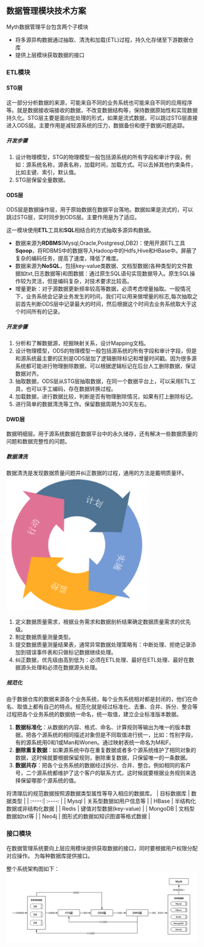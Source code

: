 ## 数据管理模块技术方案
Myth数据管理平台包含两个子模块
- 将多源异构数据通过抽取、清洗和加载(ETL)过程，持久化存储至下游数据仓库
- 提供上层模块获取数据的接口
### ETL模块
#### STG层
这一部分分析数据的来源，可能来自不同的业务系统也可能来自不同的应用程序等。就是数据接收端接收的数据，不改变数据结构等，保持数据原始性和实现数据持久化。STG层主要是面向批处理的形式，如果是流式数据，可以跳过STG层直接进入ODS层。主要作用是减轻源系统的压力，数据备份和便于数据问题追踪。

##### 开发步骤
1. 设计物理模型，STG的物理模型一般包括源系统的所有字段和审计字段，例如：源系统名称，源表名称，加载时间，加载方式。可以去掉其他约束条件，比如主键、索引，默认值。
2. STG层保留全量数据。


#### ODS层
ODS层是数据操作层，用于原始数据在数据平台落地。数据如果是流式的，可以跳过STG层，实时同步到ODS层。主要作用是为了适应。

这一模块使用**ETL**工具和**SQL**相结合的方式抽取多源异构数据。
- 数据来源为**RDBMS**(Mysql,Oracle,Postgresql,DB2)：使用开源ETL工具**Sqoop**，将RDBMS中的数据导入Hadoop中的Hdfs,Hive和HBase中。屏蔽了复杂的编码任务，提高了速度，降低了难度。
- 数据来源为**NoSQL**，包括key-value类数据、文档型数据(各种类型的文件数据如txt,日志数据等)和图数据：通过原生SQL语句实现数据导入。原生SQL操作较为灵活，但是编码复杂，对技术要求比较高。
- 增量更新：对于源数据更新频率较高等数据，必须考虑增量抽取。一般情况下，业务系统会记录业务发生的时间，我们可以用来做增量的标志,每次抽取之前首先判断ODS层中记录最大的时间，然后根据这个时间去业务系统取大于这个时间所有的记录。

##### 开发步骤
1. 分析和了解数据源，挖掘映射关系，设计Mapping文档。
2. 设计物理模型，ODS的物理模型一般包括源系统的所有字段和审计字段，但是和源系统最主要的区别是ODS层加了逻辑删除标记和增量时间戳。因为很多源系统都可能进行物理删除数据，可以根据逻辑标记在后台人工删除数据，保证数据对齐。
3. 抽取数据，ODS层从STG层抽取数据，在同一个数据平台上，可以采用ETL工具，也可以手工编码，存在数据转换过程。
4. 加载数据，进行数据比较，判断是否有物理删除情况，如果有打上删除标记。
5. 进行简单的数据清洗等工作。保留数据周期为30天左右。

#### DWD层
数据明细层。用于源系统数据在数据平台中的永久储存，还有解决一些数据质量的问题和数据完整性的问题。
##### 数据清洗
数据清洗是发现数据质量问题并纠正数据的过程，通用的方法是戴明质量环。
![avatar](https://github.com/coderGray1296/Myth/blob/master/Data%20Management/1.png)
1. 定义数据质量需求，根据业务需求和数据剖析结果确定数据质量需求的优先级。
2. 制定数据质量测量类型。
3. 提交数据质量测量结果表，通常异常数据处理策略有：中断处理、拒绝记录添加到错误事件表和只做标记数据继续处理。
4. 纠正数据，优先级由高到低为：必须在ETL处理、最好在ETL处理、最好在数据源头处理和必须在数据源头处理。

##### 规范化
由于数据仓库的数据来源各个业务系统，每个业务系统相对都是封闭的，他们在命名、取值上都有自己的特点。规范化就是经过标准化、去重、合并、拆分、整合等过程把各个业务系统的数据统一命名，统一取值，建立企业标准版本数据。
1. **数据标准化**：从数据的内容、格式、命名、计算规则等输出为唯一的版本数据，把各个源系统的相同描述对象但是不同取值进行统一，比如：性别字段，有的源系统用0和1或Man和Wonen。通过映射表统一命名为M和F。
2. **删除重复数据**：如果源系统中存在重复数据或者多个源系统维护了相同对象的数据，这时候就要根据保留规则，删除重复数据，只保留唯一的一条数据。
3. **数据共存**：把各个业务系统的数据经过拆分、合并、整合。例如相同的客户号，二个源系统都维护了这个客户的联系方式，这时候就要根据业务规则来选择保留哪那个源系统的值。

将清理后的规范数据按照源数据类型属性等导入相应的数据库。
| 目标数据库 | 数据类型 |
| :----:| :----: |
| Mysql | 关系型数据如用户信息等 |
| HBase | 半结构化数据或非结构化数据 |
| Redis | 键值对型数据(key-value) |
| MongoDB | 文档型数据如txt等 |
| Neo4j | 图形式的数据如知识图谱等格式数据 |

### 接口模块
在数据管理系统要向上层应用模块提供获取数据的接口，同时要根据用户权限分配对应操作。
为每种数据库提供接口。

整个系统架构图如下：
![avatar](https://github.com/coderGray1296/Myth/blob/master/Data%20Management/2.jpg)
